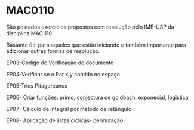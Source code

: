 # MAC0110
São postados exercícios propostos com resolução pelo IME-USP da disciplina MAC 110.

Bastante útil para aqueles que estão iniciando e também importante para adicionar outras formas de resolução.

EP03-Codigo de Verificação de documento

EP04-Verificar se o Par x,y contido no espaço  

EP05-Trios Pitagoreanos

EP06- Criar funções: primo, conjectura de goldbach, exponecial, logistica

EP07- Cálculo de integral por método de retângulo

EP08- Aplicação de listas cíclicas- permutação

